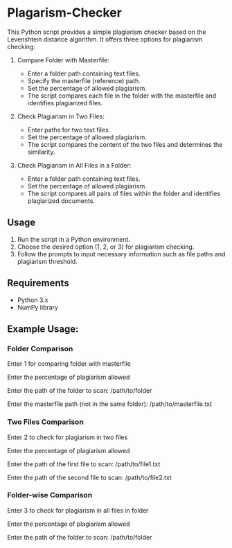 # Plagarism-Checker

This Python script provides a simple plagiarism checker based on the Levenshtein distance algorithm. It offers three options for plagiarism checking:

1. Compare Folder with Masterfile:
   - Enter a folder path containing text files.
   - Specify the masterfile (reference) path.
   - Set the percentage of allowed plagiarism.
   - The script compares each file in the folder with the masterfile and identifies plagiarized files.

2. Check Plagiarism in Two Files:
   - Enter paths for two text files.
   - Set the percentage of allowed plagiarism.
   - The script compares the content of the two files and determines the similarity.

3. Check Plagiarism in All Files in a Folder:
   - Enter a folder path containing text files.
   - Set the percentage of allowed plagiarism.
   - The script compares all pairs of files within the folder and identifies plagiarized documents.

## Usage

1. Run the script in a Python environment.
2. Choose the desired option (1, 2, or 3) for plagiarism checking.
3. Follow the prompts to input necessary information such as file paths and plagiarism threshold.

## Requirements
- Python 3.x
- NumPy library

## Example Usage:

### Folder Comparison
Enter 1 for comparing folder with masterfile

Enter the percentage of plagiarism allowed

Enter the path of the folder to scan:
/path/to/folder

Enter the masterfile path (not in the same folder):
/path/to/masterfile.txt

### Two Files Comparison
Enter 2 to check for plagiarism in two files

Enter the percentage of plagiarism allowed

Enter the path of the first file to scan:
/path/to/file1.txt

Enter the path of the second file to scan:
/path/to/file2.txt

### Folder-wise Comparison
Enter 3 to check for plagiarism in all files in folder

Enter the percentage of plagiarism allowed

Enter the path of the folder to scan:
/path/to/folder
